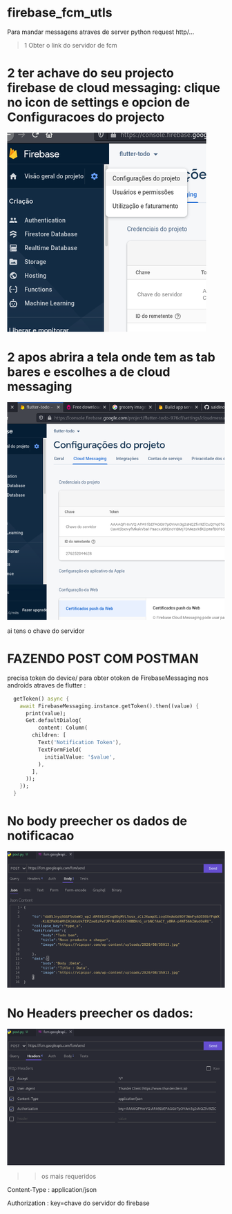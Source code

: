 # firebase_fcm_utls

Para mandar messagens atraves de server python request http/...
>1 Obter o link do servidor de fcm
[](https://fcm.googleapis.com/fcm/send)
# 2 ter achave do seu projecto firebase de cloud messaging: clique no icon de settings e opcion de Configuracoes do projecto
![](server_id.png)

# 2 apos abrira a tela onde tem as tab bares e escolhes a de cloud messaging

![](server_key.png)

ai tens o chave do servidor

# FAZENDO POST COM POSTMAN
precisa token do device/
para obter otoken de FirebaseMessaging nos androids atraves de flutter :
```dart
  getToken() async {
    await FirebaseMessaging.instance.getToken().then((value) {
      print(value);
      Get.defaultDialog(
          content: Column(
        children: [
          Text('Notification Token'),
          TextFormField(
            initialValue: '$value',
          ),
        ],
      ));
    });
  }

```

# No body preecher os dados de notificacao
![](postman_body.png)


# No Headers preecher os dados:
![](postman_headers.png)

>> os mais requeridos

Content-Type : application/json

Authorization : key=chave do servidor do firebase